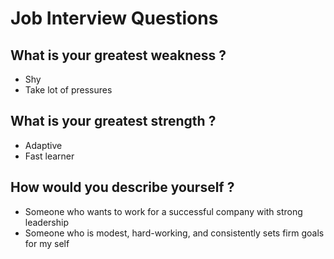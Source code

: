 # Job Interview Questions

## What is your greatest weakness ?
* Shy
* Take lot of pressures

## What is your greatest strength ?
* Adaptive
* Fast learner

## How would you describe yourself ?
* Someone who wants to work for a successful company with strong leadership
* Someone who is modest, hard-working, and consistently sets firm goals for my self
